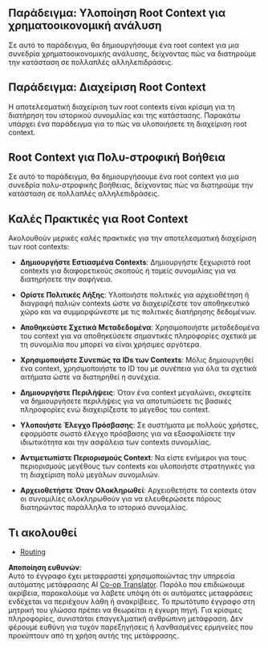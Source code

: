 <!--
CO_OP_TRANSLATOR_METADATA:
{
  "original_hash": "e1cbc99fa7185139ad6d539eca09a2b3",
  "translation_date": "2025-06-02T20:27:07+00:00",
  "source_file": "05-AdvancedTopics/mcp-root-contexts/README.md",
  "language_code": "el"
}
-->
## Παράδειγμα: Υλοποίηση Root Context για χρηματοοικονομική ανάλυση

Σε αυτό το παράδειγμα, θα δημιουργήσουμε ένα root context για μια συνεδρία χρηματοοικονομικής ανάλυσης, δείχνοντας πώς να διατηρούμε την κατάσταση σε πολλαπλές αλληλεπιδράσεις.

## Παράδειγμα: Διαχείριση Root Context

Η αποτελεσματική διαχείριση των root contexts είναι κρίσιμη για τη διατήρηση του ιστορικού συνομιλίας και της κατάστασης. Παρακάτω υπάρχει ένα παράδειγμα για το πώς να υλοποιήσετε τη διαχείριση root context.

## Root Context για Πολυ-στροφική Βοήθεια

Σε αυτό το παράδειγμα, θα δημιουργήσουμε ένα root context για μια συνεδρία πολυ-στροφικής βοήθειας, δείχνοντας πώς να διατηρούμε την κατάσταση σε πολλαπλές αλληλεπιδράσεις.

## Καλές Πρακτικές για Root Context

Ακολουθούν μερικές καλές πρακτικές για την αποτελεσματική διαχείριση των root contexts:

- **Δημιουργήστε Εστιασμένα Contexts**: Δημιουργήστε ξεχωριστά root contexts για διαφορετικούς σκοπούς ή τομείς συνομιλίας για να διατηρήσετε την σαφήνεια.

- **Ορίστε Πολιτικές Λήξης**: Υλοποιήστε πολιτικές για αρχειοθέτηση ή διαγραφή παλιών contexts ώστε να διαχειρίζεστε τον αποθηκευτικό χώρο και να συμμορφώνεστε με τις πολιτικές διατήρησης δεδομένων.

- **Αποθηκεύστε Σχετικά Μεταδεδομένα**: Χρησιμοποιήστε μεταδεδομένα του context για να αποθηκεύσετε σημαντικές πληροφορίες σχετικά με τη συνομιλία που μπορεί να είναι χρήσιμες αργότερα.

- **Χρησιμοποιήστε Συνεπώς τα IDs των Contexts**: Μόλις δημιουργηθεί ένα context, χρησιμοποιήστε το ID του με συνέπεια για όλα τα σχετικά αιτήματα ώστε να διατηρηθεί η συνέχεια.

- **Δημιουργήστε Περιλήψεις**: Όταν ένα context μεγαλώνει, σκεφτείτε να δημιουργήσετε περιλήψεις για να αποτυπώσετε τις βασικές πληροφορίες ενώ διαχειρίζεστε το μέγεθος του context.

- **Υλοποιήστε Έλεγχο Πρόσβασης**: Σε συστήματα με πολλούς χρήστες, εφαρμόστε σωστό έλεγχο πρόσβασης για να εξασφαλίσετε την ιδιωτικότητα και την ασφάλεια των contexts συνομιλίας.

- **Αντιμετωπίστε Περιορισμούς Context**: Να είστε ενήμεροι για τους περιορισμούς μεγέθους των contexts και υλοποιήστε στρατηγικές για τη διαχείριση πολύ μεγάλων συνομιλιών.

- **Αρχειοθετήστε Όταν Ολοκληρωθεί**: Αρχειοθετήστε τα contexts όταν οι συνομιλίες ολοκληρωθούν για να ελευθερώσετε πόρους διατηρώντας παράλληλα το ιστορικό συνομιλίας.

## Τι ακολουθεί

- [Routing](../mcp-routing/README.md)

**Αποποίηση ευθυνών**:  
Αυτό το έγγραφο έχει μεταφραστεί χρησιμοποιώντας την υπηρεσία αυτόματης μετάφρασης AI [Co-op Translator](https://github.com/Azure/co-op-translator). Παρόλο που επιδιώκουμε ακρίβεια, παρακαλούμε να λάβετε υπόψη ότι οι αυτόματες μεταφράσεις ενδέχεται να περιέχουν λάθη ή ανακρίβειες. Το πρωτότυπο έγγραφο στη μητρική του γλώσσα πρέπει να θεωρείται η έγκυρη πηγή. Για κρίσιμες πληροφορίες, συνιστάται επαγγελματική ανθρώπινη μετάφραση. Δεν φέρουμε ευθύνη για τυχόν παρεξηγήσεις ή λανθασμένες ερμηνείες που προκύπτουν από τη χρήση αυτής της μετάφρασης.